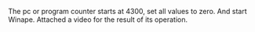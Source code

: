 The pc or program counter starts at 4300, set all values to zero. And start Winape. Attached a video for the result of its operation.